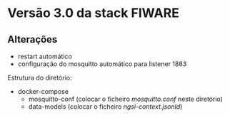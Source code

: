 # Versão 3.0 da stack FIWARE
## Alterações
- restart automático
- configuração do mosquitto automático para listener 1883

Estrutura do diretório:
 - docker-compose
   - mosquitto-conf (colocar o ficheiro *mosquitto.conf* neste diretório)
   - data-models (colocar o ficheiro *ngsi-context.jsonld*)
